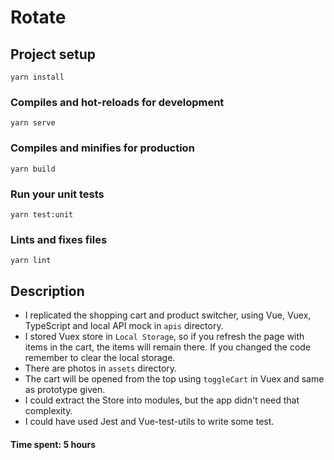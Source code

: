 # Rotate

## Project setup

```
yarn install
```

### Compiles and hot-reloads for development

```
yarn serve
```

### Compiles and minifies for production

```
yarn build
```

### Run your unit tests

```
yarn test:unit
```

### Lints and fixes files

```
yarn lint
```

## Description

- I replicated the shopping cart and product switcher, using Vue, Vuex, TypeScript and local API mock in `apis` directory.
- I stored Vuex store in `Local Storage`, so if you refresh the page with items in the cart, the items will remain there. If you changed the code remember to clear the local storage.
- There are photos in `assets` directory.
- The cart will be opened from the top using `toggleCart` in Vuex and same as prototype given.
- I could extract the Store into modules, but the app didn't need that complexity.
- I could have used Jest and Vue-test-utils to write some test.

#### Time spent: 5 hours

